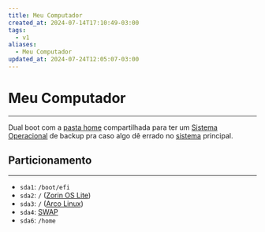 ```yaml
---
title: Meu Computador
created_at: 2024-07-14T17:10:49-03:00
tags:
  - v1
aliases:
  - Meu Computador
updated_at: 2024-07-24T12:05:07-03:00
---
```


# Meu Computador
---
Dual boot com a [pasta home](_insight/2024/07/2024-07-14-Pasta_home.md) compartilhada para ter um [Sistema Operacional](../sementes/2024/06/2024-06-30-Sistema_Operacional.md) de backup pra caso algo dê errado no [sistema](../sementes/2024/06/2024-06-30-Sistema_Operacional.md) principal.
## Particionamento
---
- `sda1`: `/boot/efi`
- `sda2`: `/` ([Zorin OS Lite](_insight/2024/07/2024-07-14-Zorin_OS_Lite.md))
- `sda3`: `/` ([Arco Linux](../sementes/2024/07/2024-07-07-Arco_Linux.md))
- `sda4`: [SWAP](_insight/2024/07/2024-07-14-SWAP.md)
-  `sda6`: `/home` 